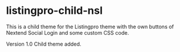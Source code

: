 # listingpro-child-nsl
This is a child theme for the Listingpro theme with the own buttons of Nextend Social Login and some custom CSS code.

Version 1.0 Child theme added.
